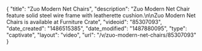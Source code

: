{
    "title": "Zuo Modern Net Chairs",
    "description": "Zuo Modern Net Chair feature solid steel wire frame with leatherette cushion.\n\nZuo Modern Net Chairs is available at Furniture Crate",
    "videoid": "85307093",
    "date_created": "1486515385",
    "date_modified": "1487880095",
    "type": "captivate",
    "layout": "video",
    "url": "\/v\/zuo-modern-net-chairs\/85307093"
}